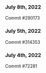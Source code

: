### July 8th, 2022

Commit #290173

### July 5th, 2022

Commit #314353


### July 4th, 2022

Commit #72281
